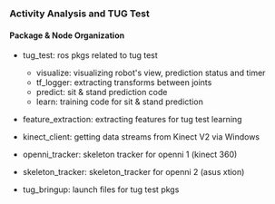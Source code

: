 ### Activity Analysis and TUG Test

#### Package & Node Organization

+ tug_test: ros pkgs related to tug test
  + visualize: visualizing robot's view, prediction status and timer
  + tf_logger:  extracting transforms between joints
  + predict: sit & stand prediction code
  + learn:  training code for sit & stand prediction


+ feature_extraction: extracting features for tug test learning
+ kinect_client: getting data streams from Kinect V2 via Windows
+ openni_tracker: skeleton tracker for openni 1 (kinect 360)
+ skeleton_tracker: skeleton_tracker for openni 2 (asus xtion)
+ tug_bringup: launch files for tug test pkgs
